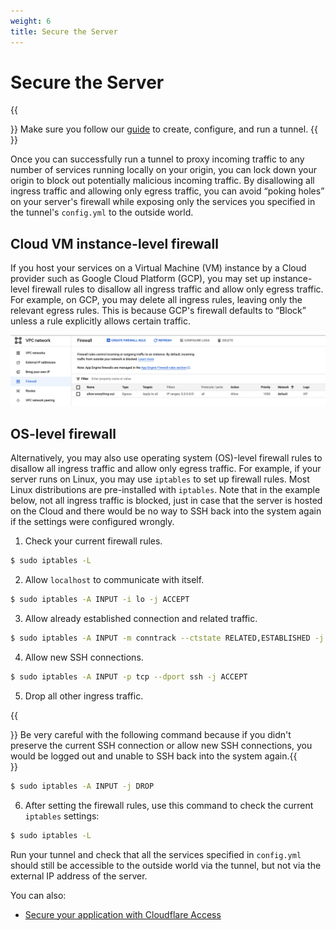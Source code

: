 ```yaml
---
weight: 6
title: Secure the Server
---
```


# Secure the Server

{{<Aside type="note" header="Before you start">}}
Make sure you follow our [guide](/connections/connect-apps/install-and-setup/tunnel-guide) to create, configure, and run a tunnel.
{{</Aside>}}

Once you can successfully run a tunnel to proxy incoming traffic to any number of services running locally on your origin, you can lock down your origin to block out potentially malicious incoming traffic. By disallowing all ingress traffic and allowing only egress traffic, you can avoid “poking holes” on your server's firewall while exposing only the services you specified in the tunnel's `config.yml` to the outside world.

## Cloud VM instance-level firewall

If you host your services on a Virtual Machine (VM) instance by a Cloud provider such as Google Cloud Platform (GCP), you may set up instance-level firewall rules to disallow all ingress traffic and allow only egress traffic. For example, on GCP, you may delete all ingress rules, leaving only the relevant egress rules. This is because GCP's firewall defaults to “Block” unless a rule explicitly allows certain traffic.

![GCP firewall](../../../static/documentation/connections/gcp-firewall.png)

## OS-level firewall

Alternatively, you may also use operating system (OS)-level firewall rules to disallow all ingress traffic and allow only egress traffic. For example, if your server runs on Linux, you may use `iptables` to set up firewall rules. Most Linux distributions are pre-installed with `iptables`. Note that in the example below, not all ingress traffic is blocked, just in case that the server is hosted on the Cloud and there would be no way to SSH back into the system again if the settings were configured wrongly.

1. Check your current firewall rules.

```sh
$ sudo iptables -L
```

2. Allow `localhost` to communicate with itself.

```sh
$ sudo iptables -A INPUT -i lo -j ACCEPT
```

3. Allow already established connection and related traffic.

```sh
$ sudo iptables -A INPUT -m conntrack --ctstate RELATED,ESTABLISHED -j ACCEPT
```

4. Allow new SSH connections.

```sh
$ sudo iptables -A INPUT -p tcp --dport ssh -j ACCEPT
```

5. Drop all other ingress traffic.

{{<Aside header="Warning:">}}  Be very careful with the following command because if you didn't preserve the current SSH
  connection or allow new SSH connections, you would be logged out and unable to SSH back into the
  system again.{{</Aside>}}

```sh
$ sudo iptables -A INPUT -j DROP
```

6. After setting the firewall rules, use this command to check the current `iptables` settings:

```sh
$ sudo iptables -L
```

Run your tunnel and check that all the services specified in `config.yml` should still be accessible to the outside world via the tunnel, but not via the external IP address of the server.

You can also:

- [Secure your application with Cloudflare Access](/applications/configure-apps/self-hosted-apps)